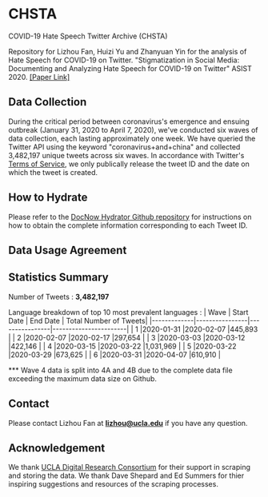 # CHSTA
COVID-19 Hate Speech Twitter Archive (CHSTA)

Repository for Lizhou Fan, Huizi Yu and Zhanyuan Yin for the analysis of Hate Speech for COVID-19 on Twitter. "Stigmatization in Social Media: Documenting and Analyzing Hate Speech for COVID-19 on Twitter" ASIST 2020. [[Paper Link]](https://asistdl.onlinelibrary.wiley.com/doi/full/10.1002/pra2.313)

## Data Collection
During the critical period between coronavirus's emergence and ensuing outbreak (January 31, 2020 to April 7, 2020), we've conducted six waves of data collection, each lasting approximately one week. We have queried the Twitter API using the keyword "coronavirus+and+china" and collected 3,482,197 unique tweets across six waves. In accordance with Twitter's [Terms of Service](https://developer.twitter.com/en/developer-terms/agreement-and-policy), we only publically release the tweet ID and the date on which the tweet is created. 

## How to Hydrate
Please refer to the [DocNow Hydrator Github repository](https://github.com/DocNow/hydrator) for instructions on how to obtain the complete information corresponding to each Tweet ID.

## Data Usage Agreement

## Statistics Summary
Number of Tweets : **3,482,197**

Language breakdown of top 10 most prevalent languages : 
| Wave        | Start Date     | End Date       | Total Number of Tweets|
|-------------|----------------|----------------|-----------------------|
| 1           |2020-01-31      |2020-02-07      |445,893                |
| 2           |2020-02-07      |2020-02-17      |297,654                |
| 3           |2020-03-03      |2020-03-12      |422,146                |
| 4           |2020-03-15      |2020-03-22      |1,031,969              |
| 5           |2020-03-22      |2020-03-29      |673,625                |
| 6           |2020-03-31      |2020-04-07      |610,910                |

*** Wave 4 data is split into 4A and 4B due to the complete data file exceeding the maximum data size on Github. 

## Contact
Please contact Lizhou Fan at **lizhou@ucla.edu** if you have any question. 

## Acknowledgement
We thank [UCLA Digital Research Consortium](https://drc.ucla.edu/) for their support in scraping and storing the data. We thank Dave Shepard and Ed Summers for thier inspiring suggestions and resources of the scraping processes.

